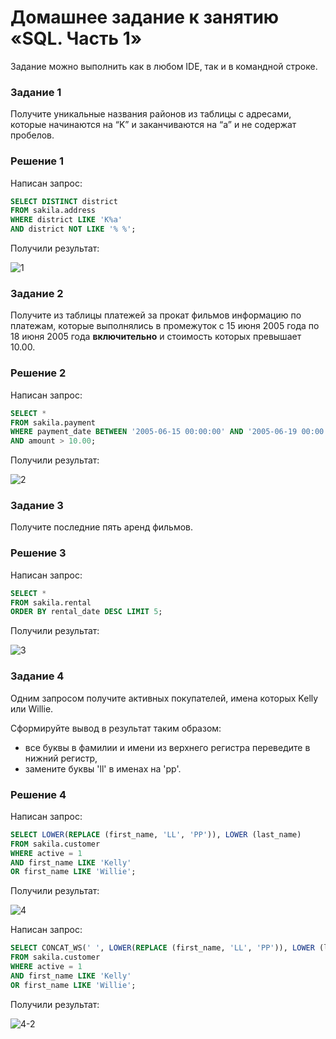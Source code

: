 # Домашнее задание к занятию «SQL. Часть 1»

Задание можно выполнить как в любом IDE, так и в командной строке.

### Задание 1

Получите уникальные названия районов из таблицы с адресами, которые начинаются на “K” и заканчиваются на “a” и не содержат пробелов.

### Решение 1

Написан запрос:

```sql
SELECT DISTINCT district
FROM sakila.address
WHERE district LIKE 'K%a' 
AND district NOT LIKE '% %';
```

Получили результат: 

![1](https://github.com/SKA1010/hw_db_3/assets/125235217/dba581c1-3cc0-4f6a-9b34-4b80df4f467b)

### Задание 2

Получите из таблицы платежей за прокат фильмов информацию по платежам, которые выполнялись в промежуток с 15 июня 2005 года по 18 июня 2005 года **включительно** и стоимость которых превышает 10.00.

### Решение 2

Написан запрос:

```sql
SELECT * 
FROM sakila.payment
WHERE payment_date BETWEEN '2005-06-15 00:00:00' AND '2005-06-19 00:00:00'
AND amount > 10.00;
```

Получили результат: 

![2](https://github.com/SKA1010/hw_db_3/assets/125235217/88dc2ffe-84ac-4051-aae7-c6c7350de78b)

### Задание 3

Получите последние пять аренд фильмов.

### Решение 3

Написан запрос:

```sql
SELECT * 
FROM sakila.rental
ORDER BY rental_date DESC LIMIT 5;
```

Получили результат: 

![3](https://github.com/SKA1010/hw_db_3/assets/125235217/9639a5f9-ca58-41d1-aeb9-d871210018d0)


### Задание 4

Одним запросом получите активных покупателей, имена которых Kelly или Willie. 

Сформируйте вывод в результат таким образом:
- все буквы в фамилии и имени из верхнего регистра переведите в нижний регистр,
- замените буквы 'll' в именах на 'pp'.

### Решение 4

Написан запрос:

```sql
SELECT LOWER(REPLACE (first_name, 'LL', 'PP')), LOWER (last_name) 
FROM sakila.customer
WHERE active = 1
AND first_name LIKE 'Kelly'
OR first_name LIKE 'Willie';
```

Получили результат: 

![4](https://github.com/SKA1010/hw_db_3/assets/125235217/45ea1237-a73e-4299-945a-9463965d6356)

 Написан запрос:

 ```sql
SELECT CONCAT_WS(' ', LOWER(REPLACE (first_name, 'LL', 'PP')), LOWER (last_name))
FROM sakila.customer
WHERE active = 1
AND first_name LIKE 'Kelly'
OR first_name LIKE 'Willie';
```
Получили результат: 

![4-2](https://github.com/SKA1010/hw_db_3/assets/125235217/68bd93e0-76cb-4e57-bb4f-6dcd6b552229)

